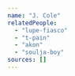 ```yaml
---
name: "J. Cole"
relatedPeople:
  - "lupe-fiasco"
  - "t-pain"
  - "akon"
  - "soulja-boy"
sources: []
---
```


